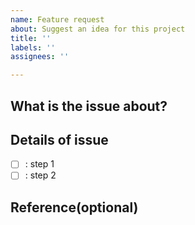 ```yaml
---
name: Feature request
about: Suggest an idea for this project
title: ''
labels: ''
assignees: ''

---
```


## What is the issue about?

## Details of issue

- [ ] : step 1
- [ ] : step 2

## Reference(optional)
